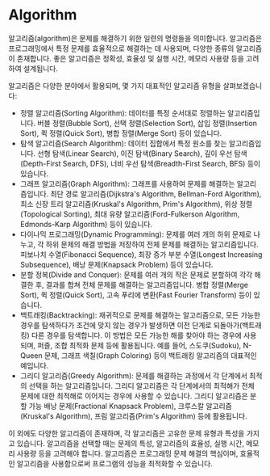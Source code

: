 <h1>Algorithm</h1>
알고리즘(algorithm)은 문제를 해결하기 위한 일련의 명령들을 의미합니다. 알고리즘은 프로그래밍에서 특정 문제를 효율적으로 해결하는 데 사용되며, 다양한 종류의 알고리즘이 존재합니다. 좋은 알고리즘은 정확성, 효율성 및 실행 시간, 메모리 사용량 등을 고려하여 설계됩니다.

알고리즘은 다양한 분야에서 활용되며, 몇 가지 대표적인 알고리즘 유형을 살펴보겠습니다:
<ul>
<li>정렬 알고리즘(Sorting Algorithm): 데이터를 특정 순서대로 정렬하는 알고리즘입니다. 버블 정렬(Bubble Sort), 선택 정렬(Selection Sort), 삽입 정렬(Insertion Sort), 퀵 정렬(Quick Sort), 병합 정렬(Merge Sort) 등이 있습니다.

<li>탐색 알고리즘(Search Algorithm): 데이터 집합에서 특정 원소를 찾는 알고리즘입니다. 선형 탐색(Linear Search), 이진 탐색(Binary Search), 깊이 우선 탐색(Depth-First Search, DFS), 너비 우선 탐색(Breadth-First Search, BFS) 등이 있습니다.

<li>그래프 알고리즘(Graph Algorithm): 그래프를 사용하여 문제를 해결하는 알고리즘입니다. 최단 경로 알고리즘(Dijkstra's Algorithm, Bellman-Ford Algorithm), 최소 신장 트리 알고리즘(Kruskal's Algorithm, Prim's Algorithm), 위상 정렬(Topological Sorting), 최대 유량 알고리즘(Ford-Fulkerson Algorithm, Edmonds-Karp Algorithm) 등이 있습니다.

<li>다이나믹 프로그래밍(Dynamic Programming): 문제를 여러 개의 하위 문제로 나누고, 각 하위 문제의 해결 방법을 저장하여 전체 문제를 해결하는 알고리즘입니다. 피보나치 수열(Fibonacci Sequence), 최장 증가 부분 수열(Longest Increasing Subsequence), 배낭 문제(Knapsack Problem) 등이 있습니다.

<li>분할 정복(Divide and Conquer): 문제를 여러 개의 작은 문제로 분할하여 각각 해결한 후, 결과를 합쳐 전체 문제를 해결하는 알고리즘입니다. 병합 정렬(Merge Sort), 퀵 정렬(Quick Sort), 고속 푸리에 변환(Fast Fourier Transform) 등이 있습니다.

<li>백트래킹(Backtracking): 재귀적으로 문제를 해결하는 알고리즘으로, 모든 가능한 경우를 탐색하다가 조건에 맞지 않는 경우가 발생하면 이전 단계로 되돌아가(백트래킹) 다른 경우를 탐색합니다. 이 방법은 모든 가능한 해를 찾아야 하는 경우에 사용되며, 퍼즐, 조합 최적화 문제 등에 활용됩니다. 예를 들어, 스도쿠(Sudoku), N-Queen 문제, 그래프 색칠(Graph Coloring) 등이 백트래킹 알고리즘의 대표적인 예입니다.

<li>그리디 알고리즘(Greedy Algorithm): 문제를 해결하는 과정에서 각 단계에서 최적의 선택을 하는 알고리즘입니다. 그리디 알고리즘은 각 단계에서의 최적해가 전체 문제에 대한 최적해로 이어지는 경우에 사용할 수 있습니다. 그리디 알고리즘은 분할 가능 배낭 문제(Fractional Knapsack Problem), 크루스칼 알고리즘(Kruskal's Algorithm), 프림 알고리즘(Prim's Algorithm) 등에 활용됩니다.
</ul>
이 외에도 다양한 알고리즘이 존재하며, 각 알고리즘은 고유한 문제 유형과 특성을 가지고 있습니다. 알고리즘을 선택할 때는 문제의 특성, 알고리즘의 효율성, 실행 시간, 메모리 사용량 등을 고려해야 합니다. 알고리즘은 프로그래밍 문제 해결의 핵심이며, 효율적인 알고리즘을 사용함으로써 프로그램의 성능을 최적화할 수 있습니다.
